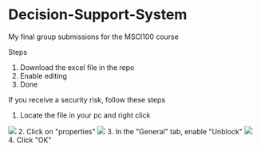 # Decision-Support-System
My final group submissions for the MSCI100 course

Steps

1. Download the excel file in the repo
2. Enable editing
3. Done

If you receive a security risk, follow these steps
1. Locate the file in your pc and right click
<img src="https://cdn.discordapp.com/attachments/715319623637270638/1069460785371287692/image.png"/>
2. Click on "properties"
<img src="https://cdn.discordapp.com/attachments/715319623637270638/1069460854044626974/image.png"/>
3. In the "General" tab, enable "Unblock"
<img src="https://cdn.discordapp.com/attachments/715319623637270638/1069460920629219379/image.png"/>
4. Click "OK"
